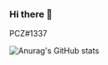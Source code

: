 ### Hi there 👋

PCZ#1337

![Anurag's GitHub stats](https://github-readme-stats.vercel.app/api?username=PCZ-1337&show_icons=true&theme=dark)

<!--
**PCZ-1337/PCZ-1337** is a ✨ _special_ ✨ repository because its `README.md` (this file) appears on your GitHub profile.

Here are some ideas to get you started:

- 🔭 I’m currently working on ...
- 🌱 I’m currently learning ...
- 👯 I’m looking to collaborate on ...
- 🤔 I’m looking for help with ...
- 💬 Ask me about ...
- 📫 How to reach me: ...
- 😄 Pronouns: ...
- ⚡ Fun fact: ...
-->
